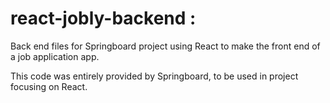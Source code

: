 # react-jobly-backend : 
Back end files for Springboard project using React to make the front end of a job application app.

This code was entirely provided by Springboard, to be used in project focusing on React.
